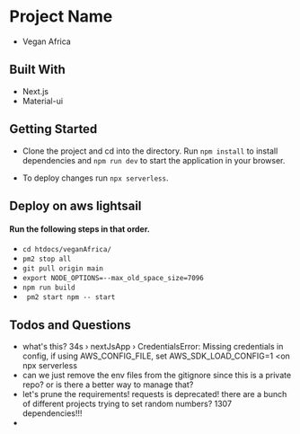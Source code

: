 # Project Name

- Vegan Africa

## Built With

- Next.js
- Material-ui


## Getting Started

- Clone the project and cd into the directory. Run ```npm install``` to install dependencies and ```npm run dev``` to start the application in your browser.

- To deploy changes run ```npx serverless```.

## Deploy on aws lightsail
#### Run the following steps in that order.
- ```cd htdocs/veganAfrica/ ```
- ```pm2 stop all```
- ```git pull origin main ```
- ```export NODE_OPTIONS=--max_old_space_size=7096```
- ``` npm run build ```
- ```  pm2 start npm -- start ```


## Todos and Questions
  - what's this? 34s › nextJsApp › CredentialsError: Missing credentials in config, if using AWS_CONFIG_FILE, set AWS_SDK_LOAD_CONFIG=1 <on npx serverless
  - can we just remove the env files from the gitignore since this is a private repo? or is there a better way to manage that?
  - let's prune the requirements! requests is deprecated! there are a bunch of different projects trying to set random numbers? 1307 dependencies!!!
  -
